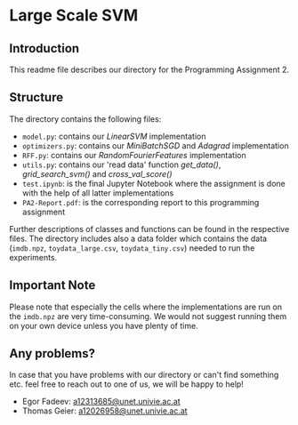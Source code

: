 # Large Scale SVM

## Introduction
This readme file describes our directory for the Programming Assignment 2.

## Structure
The directory contains the following files:
-   `model.py`: contains our *LinearSVM* implementation
-   `optimizers.py`: contains our *MiniBatchSGD* and *Adagrad* implementation
-   `RFF.py`: contains our *RandomFourierFeatures* implementation
-   `utils.py`: contains our 'read data' function *get_data()*, *grid_search_svm()* and *cross_val_score()*
-   `test.ipynb`: is the final Jupyter Notebook where the assignment is done with the help of all latter implementations 
-   `PA2-Report.pdf`: is the corresponding report to this programming assignment

Further descriptions of classes and functions can be found in the respective files.
The directory includes also a data folder which contains the data (`imdb.npz`, `toydata_large.csv`, `toydata_tiny.csv`) needed to run the experiments.

## Important Note
Please note that especially the cells where the implementations are run on the `imdb.npz` are very time-consuming. We would not suggest running them on your own device
unless you have plenty of time.

## Any problems?
In case that you have problems with our directory or can't find something etc. feel free to reach out to one of us, we will be happy to help!
- Egor Fadeev: a12313685@unet.univie.ac.at
- Thomas Geier: a12026958@unet.univie.ac.at
